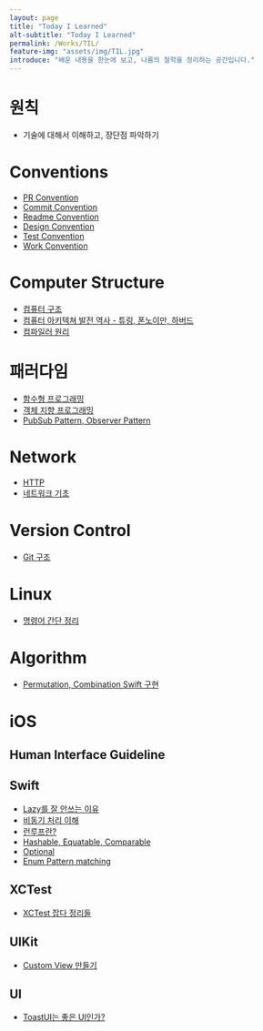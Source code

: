 ```yaml
---
layout: page
title: "Today I Learned"
alt-subtitle: "Today I Learned"
permalink: /Works/TIL/
feature-img: "assets/img/TIL.jpg"
introduce: "배운 내용을 한눈에 보고, 나름의 철학을 정리하는 공간입니다."
---
```


# 원칙
* 기술에 대해서 이해하고, 장단점 파악하기

# Conventions

* [PR Convention]()
* [Commit Convention]()
* [Readme Convention]()
* [Design Convention]()
* [Test Convention]()
* [Work Convention]()


# Computer Structure
* [컴퓨터 구조]()
* [컴퓨터 아키텍쳐 발전 역사 - 튜링, 폰노이만, 하버드](http://wansook0316.github.io/dv/concept/2021/08/20/%EC%BB%B4%ED%93%A8%ED%84%B0%EC%95%84%ED%82%A4%ED%85%8D%EC%B3%90.html)
* [컴파일러 원리](https://wansook0316.github.io/dv/concept/2021/08/08/%EC%BB%B4%ED%8C%8C%EC%9D%BC%EB%9F%AC%EC%9D%98%EC%9D%B4%ED%95%B4.html)

# 패러다임

* [함수형 프로그래밍](https://wansook0316.github.io/dv/concept/2021/08/08/%EC%BB%B4%ED%8C%8C%EC%9D%BC%EB%9F%AC%EC%9D%98%EC%9D%B4%ED%95%B4.html)
* [객체 지향 프로그래밍]()
* [PubSub Pattern, Observer Pattern]()

# Network
* [HTTP](https://wansook0316.github.io/dv/concept/2021/08/17/Boost-13-HTTP.html)
* [네트워크 기초](https://wansook0316.github.io/cs/network/2021/07/20/%EB%84%A4%ED%8A%B8%EC%9B%8C%ED%81%AC-%EA%B8%B0%EC%B4%88-01-%EC%9A%A9%EC%96%B4%EC%A0%95%EB%A6%AC-%EC%B2%AB%EB%B2%88%EC%A7%B8.html)

# Version Control
* [Git 구조](https://wansook0316.github.io/dv/ios/2021/08/08/Git-Structure.html)

# Linux

* [명령어 간단 정리]()

# Algorithm
- [Permutation, Combination Swift 구현](http://wansook0316.github.io/dv/concept/2021/08/20/%EC%BB%B4%ED%93%A8%ED%84%B0%EC%95%84%ED%82%A4%ED%85%8D%EC%B3%90.html)

# iOS

## Human Interface Guideline


## Swift
* [Lazy를 잘 안쓰는 이유](https://wansook0316.github.io/dv/ios/2021/08/08/iOS-Exprience-10-Lazy%EB%A5%BC-%EC%95%88%EC%93%B0%EB%8A%94-%EC%9D%B4%EC%9C%A0.html)
* [비동기 처리 이해]()
* [런루프란?]()
* [Hashable, Equatable, Comparable]()
* [Optional](https://wansook0316.github.io/dv/swift/2021/07/19/swift-16-Optional-binding-%EC%97%90%EB%8C%80%ED%95%B4%EC%84%9C.html)
* [Enum Pattern matching]()

## XCTest
* [XCTest 잡다 정리들]()


## UIKit
* [Custom View 만들기]()

## UI

* [ToastUI는 좋은 UI인가?]()